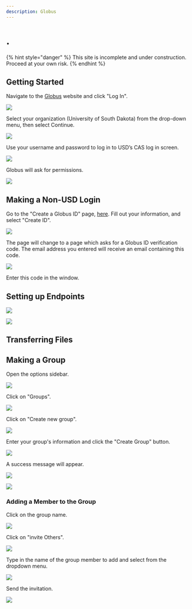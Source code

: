 ```yaml
---
description: Globus
---
```


# .

{% hint style="danger" %}
This site is incomplete and under construction.  Proceed at your own risk.
{% endhint %}

## Getting Started

Navigate to the [Globus](https://www.globus.org/) website and click "Log In".

![](../.gitbook/assets/dtn1%20%281%29.png)

Select your organization \(University of South Dakota\) from the drop-down menu, then select Continue. 

![](../.gitbook/assets/dtn2.png)

Use your username and password to log in to USD’s CAS log in screen.

![](../.gitbook/assets/dtn3%20%281%29.png)

Globus will ask for permissions.

![](../.gitbook/assets/dtn4.png)

## Making a Non-USD Login

Go to the "Create a Globus ID" page, [here](https://www.globusid.org/create).  Fill out your information, and select "Create ID".

![](../.gitbook/assets/globusmakeid4.png)

The page will change to a page which asks for a Globus ID verification code.  The email address you entered will receive an email containing this code.  

![](../.gitbook/assets/globusmakeid2.2.png)

Enter this code in the window.





## Setting up Endpoints

![](../.gitbook/assets/dtn5.png)



![](../.gitbook/assets/dtn6.png)



## Transferring Files

## Making a Group

Open the options sidebar.

![](../.gitbook/assets/globusgroup1.png)

Click on "Groups".

![](../.gitbook/assets/globusgroup2%20%281%29.png)

Click on "Create new group".

![](../.gitbook/assets/globusgroup3%20%281%29.png)

Enter your group's information and click the "Create Group" button.

![](../.gitbook/assets/globusgroup6.png)

A success message will appear.

![](../.gitbook/assets/globusgroup7.png)

![](../.gitbook/assets/globusgroup8.png)



### Adding a Member to the Group

Click on the group name.

![](../.gitbook/assets/globusgroup8b.png)

Click on "invite Others".

![](../.gitbook/assets/globusgroup9.png)

Type in the name of the group member to add and select from the dropdown menu.

![](../.gitbook/assets/globusgroup10.png)

Send the invitation.

![](../.gitbook/assets/globusgroup11.png)





## 




